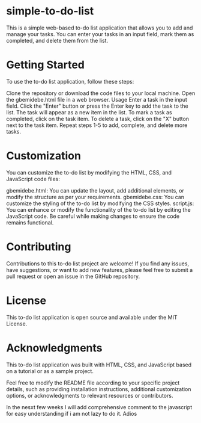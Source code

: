 # simple-to-do-list

This is a simple web-based to-do list application that allows you to add and manage your tasks. You can enter your tasks in an input field, mark them as completed, and delete them from the list.

# Getting Started
To use the to-do list application, follow these steps:

Clone the repository or download the code files to your local machine.
Open the gbemidebe.html file in a web browser.
Usage
Enter a task in the input field.
Click the "Enter" button or press the Enter key to add the task to the list.
The task will appear as a new item in the list.
To mark a task as completed, click on the task item.
To delete a task, click on the "X" button next to the task item.
Repeat steps 1-5 to add, complete, and delete more tasks.

# Customization
You can customize the to-do list by modifying the HTML, CSS, and JavaScript code files:

gbemidebe.html: You can update the layout, add additional elements, or modify the structure as per your requirements.
gbemidebe.css: You can customize the styling of the to-do list by modifying the CSS styles.
script.js: You can enhance or modify the functionality of the to-do list by editing the JavaScript code. Be careful while making changes to ensure the code remains functional.

# Contributing
Contributions to this to-do list project are welcome! If you find any issues, have suggestions, or want to add new features, please feel free to submit a pull request or open an issue in the GitHub repository.

# License
This to-do list application is open source and available under the MIT License.

# Acknowledgments
This to-do list application was built with HTML, CSS, and JavaScript based on a tutorial or as a sample project.

Feel free to modify the README file according to your specific project details, such as providing installation instructions, additional customization options, or acknowledgments to relevant resources or contributors.

In the nesxt few weeks I will add comprehensive comment to the javascript for easy understanding if i am not lazy to do it. Adios
